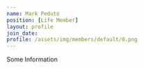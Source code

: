 ```yaml
---
name: Mark Peduto
position: [Life Member]
layout: profile
join_date:
profile: /assets/img/members/default/0.png
---
```

Some Information